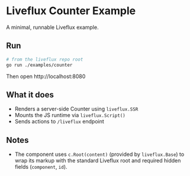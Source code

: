 # Liveflux Counter Example

A minimal, runnable Liveflux example.

## Run

```bash
# from the liveflux repo root
go run ./examples/counter
```

Then open http://localhost:8080

## What it does
- Renders a server-side Counter using `liveflux.SSR`
- Mounts the JS runtime via `liveflux.Script()`
- Sends actions to `/liveflux` endpoint

## Notes
- The component uses `c.Root(content)` (provided by `liveflux.Base`) to wrap its markup with the standard Liveflux root and required hidden fields (`component`, `id`).
